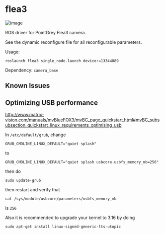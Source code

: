 # flea3

![image](http://s3.amazonaws.com/rapgenius/4db77_ORIG-look_at_all_the_fucks_i_give.jpg)

ROS driver for PointGrey Flea3 camera.

See the dynamic reconfigure file for all reconfigurable parameters.

Usage:
```
roslaunch flea3 single_node.launch device:=13344889
```

Dependency:
`camera_base`

## Known Issues

## Optimizing USB performance

http://www.matrix-vision.com/manuals/mvBlueFOX3/mvBC_page_quickstart.html#mvBC_subsubsection_quickstart_linux_requirements_optimising_usb

In `/etc/default/grub`, change
```
GRUB_CMDLINE_LINUX_DEFAULT="quiet splash" 
```
to
```
GRUB_CMDLINE_LINUX_DEFAULT="quiet splash usbcore.usbfs_memory_mb=256" 
```
then do 
```
sudo update-grub
```
then restart and verify that
```
cat /sys/module/usbcore/parameters/usbfs_memory_mb
```
is `256`

Also it is recommended to upgrade your kernel to 3.16 by doing
```
sudo apt-get install linux-signed-generic-lts-utopic
```
